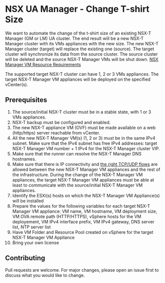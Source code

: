 # NSX UA Manager - Change T-shirt Size

We want to automate the change of the t-shirt size of an existing NSX-T Manager (GM or LM) UA cluster.
The end result will be a new NSX-T Manager cluster with its VMs appliances with the new size. The new NSX-T Manager cluster (target) will replace the existing one (source). The target cluster will synchronize its data from the source cluster. The source cluster will be deleted and the source NSX-T Manager VMs will be shut down.
[NSX Manager VM Resource Requirements](https://docs.vmware.com/en/VMware-NSX-T-Data-Center/3.1/installation/GUID-AECA2EE0-90FC-48C4-8EDB-66517ACFE415.html)

The supported target NSX-T cluster can have 1, 2 or 3 VMs appliances.
The target NSX-T Manager VM appliances will be deployed on the specified vCenter(s).

## Prerequisites

1. The source/initial NSX-T cluster must be in a stable state, with 1 or 3 VMs appliances.
2. NSX-T backup must be configured and enabled.
3. The new NSX-T appliance VM (OVF) must be made available on a web (http/https) server reachable from vCenter.
4. All the new NSX-T Manager VM(s) (1, 2 or 3) must be in the same IPv4 subnet. Make sure that the IPv4 subnet has free IPv4 addresses: target NSX-T Manager VM number + 1 IPv4 for the NSX-T Manager cluster VIP.
5. Make sure that the runner can resolve the NSX-T Manager DNS hostnames.
6. Make sure that there is IP connectivity and [the right TCP/UDP flows](https://ports.esp.vmware.com/home/NSX-T-Data-Center) are allowed between the new NSX-T Manager VM appliances and the rest of the infrastructure. During the change of the NSX-T Manager VM appliances, the target NSX-T Manager VM appliances must be able at least to communicate with the source/initial NSX-T Manager VM appliances.
7. Identify the ESXi(s) hosts on which the NSX-T Manager VM Appliance(s) will be installed
8. Prepare the values for the following variables for each target NSX-T Manager VM appliance: VM name, VM hostname, VM deployment size, VM OVA remote path (HTTP/HTTPS), vSphere hosts for the VM deployement, VM IPv4 interface prefix, VM IPv4 gateway, DNS server list, NTP server list
9. Have VM Folder and Resource Pool created on vSphere for the target NSX-T Manager VM Appliance
10. Bring your own license

## Contributing

Pull requests are welcome. For major changes, please open an issue first to discuss what you would like to change.
